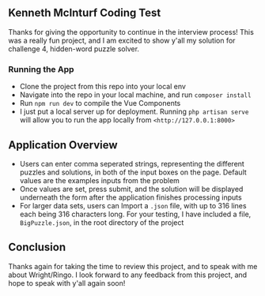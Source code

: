 ## Kenneth McInturf Coding Test

Thanks for giving the opportunity to continue in the interview process! This was a really fun project, and I am excited to show y'all  my solution for challenge 4, hidden-word puzzle solver. 

### Running the App
- Clone the project from this repo into your local env
- Navigate into the repo in your local machine, and run `composer install`
- Run `npm run dev` to compile the Vue Components
- I just put a local server up for deployment. Running `php artisan serve` will allow you to run the app locally from `<http://127.0.0.1:8000>`

## Application Overview
- Users can enter comma seperated strings, representing the different puzzles and solutions, in both of the input boxes on the page. Default values are the examples inputs from the problem
- Once values are set, press submit, and the solution will be displayed underneath the form after the application finishes processing inputs
- For larger data sets, users can Import a `.json` file, with up to 316 lines each being 316 characters long. For your testing, I have included a file, `BigPuzzle.json`, in the root directory of the project

## Conclusion
Thanks again for taking the time to review this project, and to speak with me about Wright/Ringo. I look forward to any feedback from this project, and hope to speak with y'all again soon!